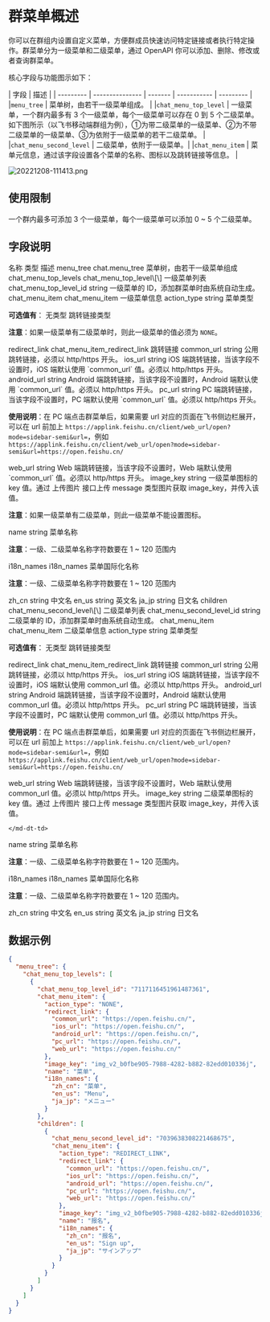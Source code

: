 # 群菜单概述

你可以在群组内设置自定义菜单，方便群成员快速访问特定链接或者执行特定操作。群菜单分为一级菜单和二级菜单，通过 OpenAPI 你可以添加、删除、修改或者查询群菜单。

核心字段与功能图示如下：

| 字段         | 描述        |
| --------- | --------------- | -------   | ----------- | --------- |
|`menu_tree` | 菜单树，由若干一级菜单组成。 |
|`chat_menu_top_level` | 一级菜单，一个群内最多有 3 个一级菜单，每个一级菜单可以存在 0 到 5 个二级菜单。如下图所示（以飞书移动端群组为例），①为带二级菜单的一级菜单、②为不带二级菜单的一级菜单、③为依附于一级菜单的若干二级菜单。 |
|`chat_menu_second_level` | 二级菜单，依附于一级菜单。|
|`chat_menu_item` | 菜单元信息，通过该字段设置各个菜单的名称、图标以及跳转链接等信息。 |



![20221208-111413.png](//sf3-cn.feishucdn.com/obj/open-platform-opendoc/b1dd1209d8cb73e4488d689920267364_0eF9zN4ZhW.png?height=1624&lazyload=true&maxWidth=350&width=750)

## 使用限制

一个群内最多可添加 3 个一级菜单，每个一级菜单可以添加 0 ~ 5 个二级菜单。

## 字段说明

<md-dt-table>
  <md-dt-thead>
      <md-dt-tr>
      <md-dt-th style="width: 35%;">名称</md-dt-th>
      <md-dt-th style="width: 13%;">类型</md-dt-th>
      <md-dt-th style="width: 52%;">描述</md-dt-th>
      </md-dt-tr>
  </md-dt-thead>
  <md-dt-tbody>


<md-dt-tr level="0">
	<md-dt-td>
	menu_tree
	</md-dt-td>
	<md-dt-td>
	chat.menu_tree
	</md-dt-td>
	<md-dt-td>
	菜单树，由若干一级菜单组成
	</md-dt-td>
</md-dt-tr>


<md-dt-tr level="1">
	<md-dt-td>
	chat_menu_top_levels
	</md-dt-td>
	<md-dt-td>
	chat_menu_top_level\[\]
	</md-dt-td>
	<md-dt-td>
	一级菜单列表
	</md-dt-td>
</md-dt-tr>


<md-dt-tr level="2">
	<md-dt-td>
	chat_menu_top_level_id
	</md-dt-td>
	<md-dt-td>
	string
	</md-dt-td>
	<md-dt-td>
	一级菜单的 ID，添加群菜单时由系统自动生成。
	</md-dt-td>
</md-dt-tr>


<md-dt-tr level="2">
	<md-dt-td>
	chat_menu_item
	</md-dt-td>
	<md-dt-td>
	chat_menu_item
	</md-dt-td>
	<md-dt-td>
	一级菜单信息
	</md-dt-td>
</md-dt-tr>


<md-dt-tr level="3">
	<md-dt-td>
	action_type
	</md-dt-td>
	<md-dt-td>
	string
	</md-dt-td>
	<md-dt-td>
	菜单类型

**可选值有**：
<md-enum>
<md-enum-item key="NONE" >无类型</md-enum-item>
<md-enum-item key="REDIRECT_LINK" >跳转链接类型</md-enum-item>
</md-enum>

**注意**：如果一级菜单有二级菜单时，则此一级菜单的值必须为 `NONE`。
	</md-dt-td>
</md-dt-tr>


<md-dt-tr level="3">
	<md-dt-td>
	redirect_link
	</md-dt-td>
	<md-dt-td>
	chat_menu_item_redirect_link
	</md-dt-td>
	<md-dt-td>
	跳转链接
	</md-dt-td>
</md-dt-tr>


<md-dt-tr level="4">
	<md-dt-td>
	common_url
	</md-dt-td>
	<md-dt-td>
	string
	</md-dt-td>
	<md-dt-td>
	公用跳转链接，必须以 http/https 开头。
	</md-dt-td>
</md-dt-tr>


<md-dt-tr level="4">
	<md-dt-td>
	ios_url
	</md-dt-td>
	<md-dt-td>
	string
	</md-dt-td>
	<md-dt-td>
	iOS 端跳转链接，当该字段不设置时，iOS 端默认使用 `common_url` 值。必须以 http/https 开头。
	</md-dt-td>
</md-dt-tr>


<md-dt-tr level="4">
	<md-dt-td>
	android_url
	</md-dt-td>
	<md-dt-td>
	string
	</md-dt-td>
	<md-dt-td>
	Android 端跳转链接，当该字段不设置时，Android 端默认使用 `common_url` 值。必须以 http/https 开头。
	</md-dt-td>
</md-dt-tr>


<md-dt-tr level="4">
	<md-dt-td>
	pc_url
	</md-dt-td>
	<md-dt-td>
	string
	</md-dt-td>
	<md-dt-td>
	PC 端跳转链接，当该字段不设置时，PC 端默认使用 `common_url` 值。必须以 http/https 开头。
	
**使用说明**：在 PC 端点击群菜单后，如果需要 url 对应的页面在飞书侧边栏展开，可以在 url 前加上 `https://applink.feishu.cn/client/web_url/open?mode=sidebar-semi&url=`，例如 `https://applink.feishu.cn/client/web_url/open?mode=sidebar-semi&url=https://open.feishu.cn/`
	</md-dt-td>
</md-dt-tr>


<md-dt-tr level="4">
	<md-dt-td>
	web_url
	</md-dt-td>
	<md-dt-td>
	string
	</md-dt-td>
	<md-dt-td>
	Web 端跳转链接，当该字段不设置时，Web 端默认使用 `common_url` 值。必须以 http/https 开头。
	</md-dt-td>
</md-dt-tr>


<md-dt-tr level="3">
	<md-dt-td>
	image_key
	</md-dt-td>
	<md-dt-td>
	string
	</md-dt-td>
	<md-dt-td>
	一级菜单图标的 key 值。通过 上传图片 接口上传 message 类型图片获取 image_key，并传入该值。

**注意**：如果一级菜单有二级菜单，则此一级菜单不能设置图标。
	</md-dt-td>
</md-dt-tr>


<md-dt-tr level="3">
	<md-dt-td>
	name
	</md-dt-td>
	<md-dt-td>
	string
	</md-dt-td>
	<md-dt-td>
	菜单名称

**注意**：一级、二级菜单名称字符数要在 1 ~ 120 范围内
	</md-dt-td>
</md-dt-tr>


<md-dt-tr level="3">
	<md-dt-td>
	i18n_names
	</md-dt-td>
	<md-dt-td>
	i18n_names
	</md-dt-td>
	<md-dt-td>
	菜单国际化名称

**注意**：一级、二级菜单名称字符数要在 1 ~ 120 范围内
	</md-dt-td>
</md-dt-tr>


<md-dt-tr level="4">
	<md-dt-td>
	zh_cn
	</md-dt-td>
	<md-dt-td>
	string
	</md-dt-td>
	<md-dt-td>
	中文名
	</md-dt-td>
</md-dt-tr>


<md-dt-tr level="4">
	<md-dt-td>
	en_us
	</md-dt-td>
	<md-dt-td>
	string
	</md-dt-td>
	<md-dt-td>
	英文名
	</md-dt-td>
</md-dt-tr>


<md-dt-tr level="4">
	<md-dt-td>
	ja_jp
	</md-dt-td>
	<md-dt-td>
	string
	</md-dt-td>
	<md-dt-td>
	日文名
	</md-dt-td>
</md-dt-tr>


<md-dt-tr level="2">
	<md-dt-td>
	children
	</md-dt-td>
	<md-dt-td>
	chat_menu_second_level\[\]
	</md-dt-td>
	<md-dt-td>
	二级菜单列表
	</md-dt-td>
</md-dt-tr>


<md-dt-tr level="3">
	<md-dt-td>
	chat_menu_second_level_id
	</md-dt-td>
	<md-dt-td>
	string
	</md-dt-td>
	<md-dt-td>
	二级菜单的 ID，添加群菜单时由系统自动生成。
	</md-dt-td>
</md-dt-tr>


<md-dt-tr level="3">
	<md-dt-td>
	chat_menu_item
	</md-dt-td>
	<md-dt-td>
	chat_menu_item
	</md-dt-td>
	<md-dt-td>
	二级菜单信息
	</md-dt-td>
</md-dt-tr>


<md-dt-tr level="4">
	<md-dt-td>
	action_type
	</md-dt-td>
	<md-dt-td>
	string
	</md-dt-td>
	<md-dt-td>
	菜单类型

**可选值有**：
<md-enum>
<md-enum-item key="NONE" >无类型</md-enum-item>
<md-enum-item key="REDIRECT_LINK" >跳转链接类型</md-enum-item>
</md-enum>
	</md-dt-td>
</md-dt-tr>


<md-dt-tr level="4">
	<md-dt-td>
	redirect_link
	</md-dt-td>
	<md-dt-td>
	chat_menu_item_redirect_link
	</md-dt-td>
	<md-dt-td>
	跳转链接
	</md-dt-td>
</md-dt-tr>


<md-dt-tr level="5">
	<md-dt-td>
	common_url
	</md-dt-td>
	<md-dt-td>
	string
	</md-dt-td>
	<md-dt-td>
	公用跳转链接，必须以 http/https 开头。
	</md-dt-td>
</md-dt-tr>


<md-dt-tr level="5">
	<md-dt-td>
	ios_url
	</md-dt-td>
	<md-dt-td>
	string
	</md-dt-td>
	<md-dt-td>
	iOS 端跳转链接，当该字段不设置时，iOS 端默认使用 common_url 值。必须以 http/https 开头。
	</md-dt-td>
</md-dt-tr>


<md-dt-tr level="5">
	<md-dt-td>
	android_url
	</md-dt-td>
	<md-dt-td>
	string
	</md-dt-td>
	<md-dt-td>
	Android 端跳转链接，当该字段不设置时，Android 端默认使用 common_url 值。必须以 http/https 开头。
	</md-dt-td>
</md-dt-tr>


<md-dt-tr level="5">
	<md-dt-td>
	pc_url
	</md-dt-td>
	<md-dt-td>
	string
	</md-dt-td>
	<md-dt-td>
	PC 端跳转链接，当该字段不设置时，PC 端默认使用 common_url 值。必须以 http/https 开头。
	
**使用说明**：在 PC 端点击群菜单后，如果需要 url 对应的页面在飞书侧边栏展开，可以在 url 前加上 `https://applink.feishu.cn/client/web_url/open?mode=sidebar-semi&url=`，例如 `https://applink.feishu.cn/client/web_url/open?mode=sidebar-semi&url=https://open.feishu.cn/`
	</md-dt-td>
</md-dt-tr>


<md-dt-tr level="5">
	<md-dt-td>
	web_url
	</md-dt-td>
	<md-dt-td>
	string
	</md-dt-td>
	<md-dt-td>
	Web 端跳转链接，当该字段不设置时，Web 端默认使用 common_url 值。必须以 http/https 开头。
	</md-dt-td>
</md-dt-tr>


<md-dt-tr level="4">
	<md-dt-td>
	image_key
	</md-dt-td>
	<md-dt-td>
	string
	</md-dt-td>
	<md-dt-td>
	二级菜单图标的 key 值。通过 上传图片 接口上传 message 类型图片获取 image_key，并传入该值。

	</md-dt-td>
</md-dt-tr>


<md-dt-tr level="4">
	<md-dt-td>
	name
	</md-dt-td>
	<md-dt-td>
	string
	</md-dt-td>
	<md-dt-td>
	菜单名称

**注意**：一级、二级菜单名称字符数要在 1 ~ 120 范围内。
	</md-dt-td>
</md-dt-tr>


<md-dt-tr level="4">
	<md-dt-td>
	i18n_names
	</md-dt-td>
	<md-dt-td>
	i18n_names
	</md-dt-td>
	<md-dt-td>
	菜单国际化名称

**注意**：一级、二级菜单名称字符数要在 1 ~ 120 范围内。
	</md-dt-td>
</md-dt-tr>


<md-dt-tr level="5">
	<md-dt-td>
	zh_cn
	</md-dt-td>
	<md-dt-td>
	string
	</md-dt-td>
	<md-dt-td>
	中文名
	</md-dt-td>
</md-dt-tr>


<md-dt-tr level="5">
	<md-dt-td>
	en_us
	</md-dt-td>
	<md-dt-td>
	string
	</md-dt-td>
	<md-dt-td>
	英文名
	</md-dt-td>
</md-dt-tr>


<md-dt-tr level="5">
	<md-dt-td>
	ja_jp
	</md-dt-td>
	<md-dt-td>
	string
	</md-dt-td>
	<md-dt-td>
	日文名
	</md-dt-td>
</md-dt-tr>


  </md-dt-tbody>
</md-dt-table>


## 数据示例

```json
{
  "menu_tree": {
    "chat_menu_top_levels": [
      {
        "chat_menu_top_level_id": "7117116451961487361",
        "chat_menu_item": {
          "action_type": "NONE",
          "redirect_link": {
            "common_url": "https://open.feishu.cn/",
            "ios_url": "https://open.feishu.cn/",
            "android_url": "https://open.feishu.cn/",
            "pc_url": "https://open.feishu.cn/",
            "web_url": "https://open.feishu.cn/"
          },
          "image_key": "img_v2_b0fbe905-7988-4282-b882-82edd010336j",
          "name": "菜单",
          "i18n_names": {
            "zh_cn": "菜单",
            "en_us": "Menu",
            "ja_jp": "メニュー"
          }
        },
        "children": [
          {
            "chat_menu_second_level_id": "7039638308221468675",
            "chat_menu_item": {
              "action_type": "REDIRECT_LINK",
              "redirect_link": {
                "common_url": "https://open.feishu.cn/",
                "ios_url": "https://open.feishu.cn/",
                "android_url": "https://open.feishu.cn/",
                "pc_url": "https://open.feishu.cn/",
                "web_url": "https://open.feishu.cn/"
              },
              "image_key": "img_v2_b0fbe905-7988-4282-b882-82edd010336j",
              "name": "报名",
              "i18n_names": {
                "zh_cn": "报名",
                "en_us": "Sign up",
                "ja_jp": "サインアップ"
              }
            }
          }
        ]
      }
    ]
  }
}
```
